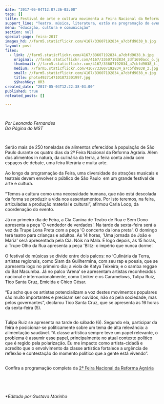 ```yaml
---
date: "2017-05-04T12:07:36-03:00"
tags: []
title: Festival de arte e cultura movimenta a Feira Nacional da Reforma Agrária
support_line: "Teatro, música, literatura, estão na programação do evento, que começa nesta quinta-feira (4), no Parque da Água Branca, em São Paulo. Artistas de peso, como Tulipa Ruiz e Chico César se apresentarão no palco principal."
menu: "educação, cultura e comunicação"
section: null
special-page: feira-2017
images_hd: //farm5.staticflickr.com/4167/33607192834_a7cbfd9038_b.jpg
layout: post
files:
  - link: //farm5.staticflickr.com/4167/33607192834_a7cbfd9038_b.jpg
    original: //farm5.staticflickr.com/4167/33607192834_2df1690acc_o.jpg
    thumbnail: //farm5.staticflickr.com/4167/33607192834_a7cbfd9038_t.jpg
    medium: //farm5.staticflickr.com/4167/33607192834_a7cbfd9038_z.jpg
    small: //farm5.staticflickr.com/4167/33607192834_a7cbfd9038_n.jpg
    title: photo4927147101872301997.jpg
    $$hashKey: 0R3
created_date: "2017-05-04T12:22:38-03:00"
published: true
releated_posts: []

---
```

<p>&nbsp;</p>

<div class="webpki_lacunasoftware_com" id="webpki_lacunasoftware_com" style="display: none;">&nbsp;</div>

<p><em>Por Leonardo Fernandes<br />
Da P&aacute;gina do MST</em></p>

<p>&nbsp;</p>

<p>Ser&atilde;o mais de 250 toneladas de alimentos oferecidos &agrave; popula&ccedil;&atilde;o de S&atilde;o Paulo durante os quatro dias da 2&ordf; Feira Nacional da Reforma Agr&aacute;ria. Al&eacute;m dos alimentos&nbsp;in natura, da culin&aacute;ria da terra, a feira conta ainda com espa&ccedil;os de debate, uma feira liter&aacute;ria e muita arte.<br />
<br />
Ao longo da programa&ccedil;&atilde;o da Feira, uma diversidade de atra&ccedil;&otilde;es musicais e teatrais devem envolver o p&uacute;blico de S&atilde;o Paulo&nbsp; em um grande festival de arte e cultura.<br />
<br />
&ldquo;Temos a cultura como uma necessidade humana, que n&atilde;o est&aacute; descolada da forma se produzir a vida nos assentamentos. Por isto teremos, na feira, articuladas a produ&ccedil;&atilde;o material e cultural&rdquo;, afirmou Carla Loop, da coordena&ccedil;&atilde;o do evento.<br />
<br />
J&aacute; no primeiro dia de Feira, a Cia Canina de Teatro de Rua e Sem Dono apresenta a pe&ccedil;a &#39;O vendedor de verdades&#39;. Na tarde da sexta-feira ser&aacute; a vez da Trupe Lona Preta com a pe&ccedil;a &#39;O concerto da lona preta&#39;. O domingo ter&aacute; teatro para crian&ccedil;as e adultos. &Agrave;s 14 horas, &#39;Uma jornada de Jo&atilde;o e Maria&#39; ser&aacute; apresentada pela Cia. N&oacute;is na Mala. E logo depois, &agrave;s 15 horas, a Trupe Olho da Rua apresenta a pe&ccedil;a &#39;Blitz: o imp&eacute;rio que nunca dorme&#39;.<br />
<br />
O festival de m&uacute;sicas se divide entre dois palcos: no &lsquo;Culin&aacute;ria da Terra, artistas regionais, como Slam da Guilhermina, com seu rap e poesia, que se apresenta logo no primeiro dia; a viola de Katya Teixeira; e o samba reggae do Bat Macumba. J&aacute; no palco &lsquo;Arena&rsquo; se apresentam artistas reconhecidos nacional e internacionalmente, como Liniker e os Caramelows, Tulipa Ruiz, Tico Santa Cruz, Emicida e Chico C&eacute;sar.<br />
<br />
&ldquo;Eu acho que os artistas potencializam a voz destes movimentos populares s&atilde;o muito importantes e precisam ser ouvidos, n&atilde;o s&oacute; pela sociedade, mas pelos governantes&rdquo;, declarou Tico Santa Cruz, que se apresenta &agrave;s 16 horas da sexta-feira (5).</p>

<p><br />
Tulipa Ruiz se apresenta na tarde do s&aacute;bado (6). Segundo ela, participar da feira &eacute; posicionar-se politicamente sobre um tema de alta relev&acirc;ncia: a alimenta&ccedil;&atilde;o saud&aacute;vel. &ldquo;A classe art&iacute;stica sempre teve um papel relevante, o problema &eacute; assumir esse papel, principalmente no atual contexto pol&iacute;tico que &eacute; regido pela polariza&ccedil;&atilde;o. Eu me impacto como artista-cidad&atilde; e acredito que o envolvimento da classe art&iacute;stica fortalece a urg&ecirc;ncia de reflex&atilde;o e contesta&ccedil;&atilde;o do momento pol&iacute;tico que a gente est&aacute; vivendo&rdquo;.</p>

<p><br />
Confira a programa&ccedil;&atilde;o completa da <a href="http://www.mst.org.br/II-feira-nacional-da-reforma-agraria/">2&ordf; Feira Nacional da Reforma Agr&aacute;ria</a></p>

<p>&nbsp;</p>

<p>&nbsp;</p>

<p><em>*Editado por Gustavo Marinho</em></p>

<p>&nbsp;</p>

<p>&nbsp;</p>

<div class="webpki_lacunasoftware_com" id="webpki_lacunasoftware_com" style="display: none;">&nbsp;</div>
